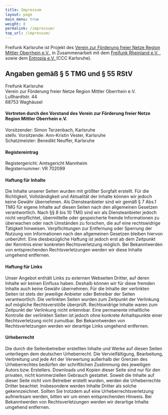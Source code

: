 ```yaml
---
title: Impressum
layout: page
main_menu: true
weight: 8
permalink: /impressum/
top_url: /impressum/
---
```


Freifunk Karlsruhe ist Projekt des [Verein zur Förderung freier Netze Region Mittler Oberrhein e.V.](https://vzffnrmo.de/),
in Zusammenarbeit mit dem [Freifunk Rheinland e.V.  ](https://freifunk-rheinland.net/), sowie dem [Entropia e.V.  ](https://entropia.de)(CCC Karlsruhe).

## Angaben gemäß § 5 TMG und § 55 RStV
 Freifunk Karlsruhe <br>
 Verein zur Förderung freier Netze Region Mittler Oberrhein e.V.<br>
 Lußhardtstr. 44 <br>
 68753 Waghäusel

#### Vertreten durch den Vorstand des Verein zur Förderung freier Netze Region Mittler Oberrhein e.V.
Vorsitzender: Simon Terzenbach, Karlsruhe <br>
stellv. Vorsitzende: Ann-Kristin Vester, Karlsruhe <br>
Schatzmeister: Benedikt Neuffer, Karlsruhe <br>

#### Registereintrag
Registergericht: Amtsgericht Mannheim <br>
Registernummer: VR 702099


#### Haftung für Inhalte
Die Inhalte unserer Seiten wurden mit größter Sorgfalt erstellt. Für die Richtigkeit, Vollständigkeit und Aktualität der Inhalte können wir jedoch keine Gewähr übernehmen. Als Diensteanbieter sind wir gemäß § 7 Abs.1 TMG für eigene Inhalte auf diesen Seiten nach den allgemeinen Gesetzen verantwortlich. Nach §§ 8 bis 10 TMG sind wir als Diensteanbieter jedoch nicht verpflichtet, übermittelte oder gespeicherte fremde Informationen zu überwachen oder nach Umständen zu forschen, die auf eine rechtswidrige Tätigkeit hinweisen. Verpflichtungen zur Entfernung oder Sperrung der Nutzung von Informationen nach den allgemeinen Gesetzen bleiben hiervon unberührt. Eine diesbezügliche Haftung ist jedoch erst ab dem Zeitpunkt der Kenntnis einer konkreten Rechtsverletzung möglich. Bei Bekanntwerden von entsprechenden Rechtsverletzungen werden wir diese Inhalte umgehend entfernen.

#### Haftung für Links
Unser Angebot enthält Links zu externen Webseiten Dritter, auf deren Inhalte wir keinen Einfluss haben. Deshalb können wir für diese fremden Inhalte auch keine Gewähr übernehmen. Für die Inhalte der verlinkten Seiten ist stets der jeweilige Anbieter oder Betreiber der Seiten verantwortlich. Die verlinkten Seiten wurden zum Zeitpunkt der Verlinkung auf mögliche Rechtsverstöße überprüft. Rechtswidrige Inhalte waren zum Zeitpunkt der Verlinkung nicht erkennbar. Eine permanente inhaltliche Kontrolle der verlinkten Seiten ist jedoch ohne konkrete Anhaltspunkte einer Rechtsverletzung nicht zumutbar. Bei Bekanntwerden von Rechtsverletzungen werden wir derartige Links umgehend entfernen.

#### Urheberrecht
Die durch die Seitenbetreiber erstellten Inhalte und Werke auf diesen Seiten unterliegen dem deutschen Urheberrecht. Die Vervielfältigung, Bearbeitung, Verbreitung und jede Art der Verwertung außerhalb der Grenzen des Urheberrechtes bedürfen der schriftlichen Zustimmung des jeweiligen Autors bzw. Erstellers. Downloads und Kopien dieser Seite sind nur für den privaten, nicht kommerziellen Gebrauch gestattet. Soweit die Inhalte auf dieser Seite nicht vom Betreiber erstellt wurden, werden die Urheberrechte Dritter beachtet. Insbesondere werden Inhalte Dritter als solche gekennzeichnet. Sollten Sie trotzdem auf eine Urheberrechtsverletzung aufmerksam werden, bitten wir um einen entsprechenden Hinweis. Bei Bekanntwerden von Rechtsverletzungen werden wir derartige Inhalte umgehend entfernen.
